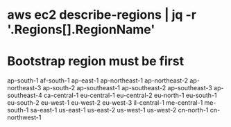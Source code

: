 # aws ec2 describe-regions | jq -r '.Regions[].RegionName'
# Bootstrap region must be first
ap-south-1
af-south-1
ap-east-1
ap-northeast-1
ap-northeast-2
ap-northeast-3
ap-south-2
ap-southeast-1
ap-southeast-2
ap-southeast-3
ap-southeast-4
ca-central-1
eu-central-1
eu-central-2
eu-north-1
eu-south-1
eu-south-2
eu-west-1
eu-west-2
eu-west-3
il-central-1
me-central-1
me-south-1
sa-east-1
us-east-1
us-east-2
us-west-1
us-west-2
cn-north-1
cn-northwest-1